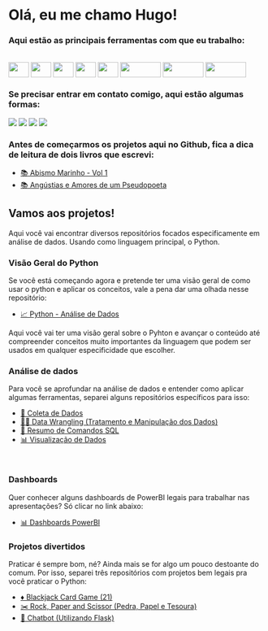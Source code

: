 # Olá, eu me chamo Hugo!

### Aqui estão as principais ferramentas com que eu trabalho: 
<div style="display: inline_block"><br>
  <img align="center" height="30" width="40" src="https://cdn.jsdelivr.net/gh/devicons/devicon/icons/python/python-original.svg">
  <img align="center" height="30" width="40" src="https://cdn.jsdelivr.net/gh/devicons/devicon/icons/pandas/pandas-original-wordmark.svg">
  <img align="center" height="30" width="40" src="https://cdn.jsdelivr.net/gh/devicons/devicon/icons/vscode/vscode-original.svg">
  <img align="center" height="30" width="40" src="https://cdn.jsdelivr.net/gh/devicons/devicon/icons/mysql/mysql-original.svg">
  <img align="center" height="30" width="40" src="https://cdn.jsdelivr.net/gh/devicons/devicon/icons/github/github-original.svg">
  <img align="center" height="30" width="80" src="https://img.shields.io/badge/Colab-F9AB00?style=for-the-badge&logo=googlecolab&color=525252">
  <img align="center" height="30" width="80" src="https://img.shields.io/badge/Microsoft_Excel-217346?style=for-the-badge&logo=microsoft-excel&logoColor=white">
  <img align="center" height="30" width="80" src="https://img.shields.io/badge/Google%20Sheets-34A853?style=for-the-badge&logo=google-sheets&logoColor=white">
</div>

### Se precisar entrar em contato comigo, aqui estão algumas formas:
<div>
  <a href="https://www.instagram.com/r.hugoalvess/" target="_blank"><img src="https://img.shields.io/badge/-Instagram-%23E4405F?style=for-the-badge&logo=instagram&logoColor=white" target="_blank"></a>
  <a href = "mailto:r.hugoalves66@gmail.com"><img src="https://img.shields.io/badge/-Gmail-%23333?style=for-the-badge&logo=gmail&logoColor=white" target="_blank"></a>
  <a href="https://www.linkedin.com/in/r-hugo-alves/" target="_blank"><img src="https://img.shields.io/badge/-LinkedIn-%230077B5?style=for-the-badge&logo=linkedin&logoColor=white" target="_blank"></a>
  <a href = "mailto:hugo_mundo@hotmail.com"><img src="https://img.shields.io/badge/Microsoft_Outlook-0078D4?style=for-the-badge&logo=microsoft-outlook&logoColor=white"></a>
</div>

### Antes de começarmos os projetos aqui no Github, fica a dica de leitura de dois livros que escrevi: 
- <a href="https://a.co/d/5O8ANke"> 📚 Abismo Marinho - Vol 1 </a>
- <a href="https://a.co/d/8rfdwck"> 📚 Angústias e Amores de um Pseudopoeta </a>

## Vamos aos projetos!
Aqui você vai encontrar diversos repositórios focados especificamente em análise de dados. Usando como linguagem principal, o Python.

### Visão Geral do Python

Se você está começando agora e pretende ter uma visão geral de como usar o python e aplicar os conceitos, vale a pena dar uma olhada nesse repositório: 

- <a href="https://github.com/r-hugoalves/Python_Analise_de_Dados"> 📈 Python - Análise de Dados </a>

Aqui você vai ter uma visão geral sobre o Pyhton e avançar o conteúdo até compreender conceitos muito importantes da linguagem que podem ser usados em qualquer especificidade que escolher. 

### Análise de dados

Para você se aprofundar na análise de dados e entender como aplicar algumas ferramentas, separei alguns repositórios específicos para isso:
- <a href="https://github.com/r-hugoalves/Coleta_de_Dados"> 📡 Coleta de Dados </a>
- <a href="https://github.com/r-hugoalves/Data_Wrangling"> 👨‍💻 Data Wrangling (Tratamento e Manipulação dos Dados) </a>
- <a href="https://github.com/r-hugoalves/Resumo_Comandos_SQL"> 🐬 Resumo de Comandos SQL </a>
- <a href="https://github.com/r-hugoalves/Visualizacao_de_Dados"> 📊 Visualização de Dados </a>

 <br>
 
 ### Dashboards
 
 Quer conhecer alguns dashboards de PowerBI legais para trabalhar nas apresentações? Só clicar no link abaixo:
 - <a href="https://github.com/r-hugoalves/Dashboards_Power_BI"> 📊 Dashboards PowerBI </a>

### Projetos divertidos

Praticar é sempre bom, né? Ainda mais se for algo um pouco destoante do comum. Por isso, separei três repositórios com projetos bem legais pra você praticar o Python:
- <a href="https://github.com/r-hugoalves/Blackjack-Card-Game-Project"> ♦️ Blackjack Card Game (21) </a>
- <a href="https://github.com/r-hugoalves/Rock-Paper-Scissors-Intro-Project"> ✂️ Rock, Paper and Scissor (Pedra, Papel e Tesoura) </a>
- <a href="https://github.com/r-hugoalves/Creating_a_chatbot"> 💬 Chatbot (Utilizando Flask) </a>
